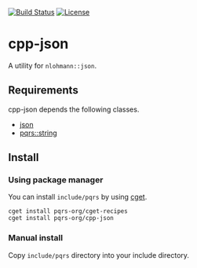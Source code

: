 [![Build Status](https://github.com/pqrs-org/cpp-json/workflows/CI/badge.svg)](https://github.com/pqrs-org/cpp-json/actions)
[![License](https://img.shields.io/badge/license-Boost%20Software%20License-blue.svg)](https://github.com/pqrs-org/cpp-json/blob/main/LICENSE.md)

# cpp-json

A utility for `nlohmann::json`.

## Requirements

cpp-json depends the following classes.

- [json](https://github.com/nlohmann/json)
- [pqrs::string](https://github.com/pqrs-org/cpp-string)

## Install

### Using package manager

You can install `include/pqrs` by using [cget](https://github.com/pfultz2/cget).

```shell
cget install pqrs-org/cget-recipes
cget install pqrs-org/cpp-json
```

### Manual install

Copy `include/pqrs` directory into your include directory.
